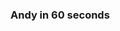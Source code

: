 ### Andy in 60 seconds

<!--
**ajzeigert/ajzeigert** is a ✨ _special_ ✨ repository because its `README.md` (this file) appears on your GitHub profile.

Andy is a software developer at [GeoEngineers](https://www.geoengineers.com), where I work on all kinds of projects for use by our scientists and engineers. In a former life, I worked as a graphics reporter and designer at a newspaper, and I still consider myself a data visualization enthusiast!

I love working on maps, charts and user interfaces. I mostly make stuff for the web using javascript.

I don't do much social media these days, but I do post occasional pictures [@zeigert](https://www.instagram.com/zeigert/) on Instagram.

You can also find me [@zeigert](https://glitch.com/@zeigert) on Glitch and [@ajzeigert](https://observablehq.com/@ajzeigert) on Observable.
